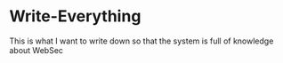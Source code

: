 # Write-Everything

This is what I want to write down so that the system is full of knowledge about WebSec
